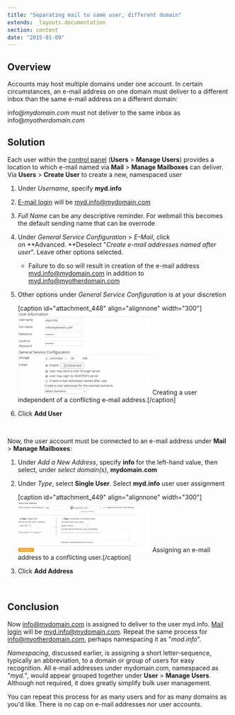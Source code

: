 ```yaml
---
title: "Separating mail to same user, different domain"
extends: _layouts.documentation
section: content
date: "2015-01-09"
---
```


## Overview

Accounts may host multiple domains under one account. In certain circumstances, an e-mail address on one domain must deliver to a different inbox than the same e-mail address on a different domain:

info@_mydomain.com_ must not deliver to the same inbox as info@_myotherdomain.com_

## Solution

Each user within the [control panel](/docs/control-panel/logging-into-the-control-panel/ "Logging into the control panel") (**Users** > **Manage Users**) provides a location to which e-mail named via **Mail** > **Manage Mailboxes** can deliver. Via **Users** > **Create User** to create a new, namespaced user

1. Under _Username_, specify **myd.info**
2. [E-mail login](/docs/e-mail/accessing-e-mail/ "Accessing e-mail") will be myd.info@mydomain.com
3. _Full Name_ can be any descriptive reminder. For webmail this becomes the default sending name that can be overrode
4. Under _General Service Configuration_ > _E-Mail_, click on **Advanced. **Deselect "_Create e-mail addresses named after user_". Leave other options selected.
    - Failure to do so will result in creation of the e-mail address myd.info@mydomain.com in addition to myd.info@myotherdomain.com
5. Other options under _General Service Configuration_ is at your discretion
    
    \[caption id="attachment\_448" align="alignnone" width="300"\][![Creating a user independent of a conflicting e-mail address.](images/email-separation-user-creation-300x187.png)](/docs/wp-content/uploads/2015/01/email-separation-user-creation.png) Creating a user independent of a conflicting e-mail address.\[/caption\]
6. Click **Add User**

 

Now, the user account must be connected to an e-mail address under **Mail** > **Manage Mailboxes**:

1. Under _Add a New Address_, specify **info** for the left-hand value, then select, under _select domain(s)_, **mydomain.com**
2. Under _Type_, select **Single User**. Select **myd.info** user user assignment
    
    \[caption id="attachment\_449" align="alignnone" width="300"\][![Assigning an e-mail address to a conflicting user.](images/email-separation-mailbox-assignment-300x116.png)](/docs/wp-content/uploads/2015/01/email-separation-mailbox-assignment.png) Assigning an e-mail address to a conflicting user.\[/caption\]
3. Click **Add Address**

 

## Conclusion

Now info@mydomain.com is assigned to deliver to the user myd.info. [Mail login](/docs/e-mail/accessing-e-mail/ "Accessing e-mail") will be myd.info@mydomain.com. Repeat the same process for info@myotherdomain.com, perhaps namespacing it as "_mod.info_".

_Namespacing_, discussed earlier, is assigning a short letter-sequence, typically an abbreviation, to a domain or group of users for easy recognition. All e-mail addresses under mydomain.com, namespaced as "_myd._", would appear grouped together under **User** > **Manage Users**. Although not required, it does greatly simplify bulk user management.

You can repeat this process for as many users and for as many domains as you'd like. There is no cap on e-mail addresses nor user accounts.

